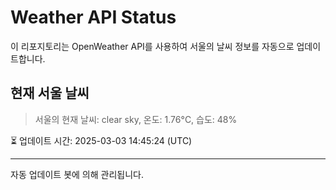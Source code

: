 
# Weather API Status

이 리포지토리는 OpenWeather API를 사용하여 서울의 날씨 정보를 자동으로 업데이트합니다.

## 현재 서울 날씨
> 서울의 현재 날씨: clear sky, 온도: 1.76°C, 습도: 48%

⏳ 업데이트 시간: 2025-03-03 14:45:24 (UTC)

---
자동 업데이트 봇에 의해 관리됩니다.
